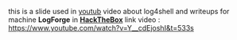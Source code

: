 this is a slide used in [youtub](https://www.youtube.com/channel/UCdO2LkJKYbldLHcvqboFdrQ) video about log4shell and writeups for machine **LogForge** in [**HackTheBox**](https://app.hackthebox.com/users/505576) 
link video : https://www.youtube.com/watch?v=Y__cdEjoshI&t=533s
